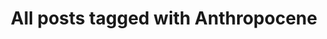---
layout: tag
title: "All posts tagged with Anthropocene"
permalink: /weblog/tags/anthropocene/
taxonomy: Anthropocene
---